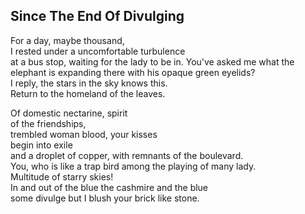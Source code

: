 Since The End Of Divulging
--------------------------
For a day, maybe thousand,  
I rested under a uncomfortable turbulence  
at a bus stop, waiting for the lady to be in. You've asked me what the elephant is expanding there with his opaque green eyelids?  
I reply, the stars in the sky knows this.  
Return to the homeland of the leaves.  
  
Of domestic nectarine, spirit  
of the friendships,  
trembled woman blood, your kisses  
begin into exile  
and a droplet of copper, with remnants of the boulevard.  
You, who is like a trap bird among the playing of many lady.  
Multitude of starry skies!  
In and out of the blue the cashmire and the blue  
some divulge but I blush your brick like stone.  
